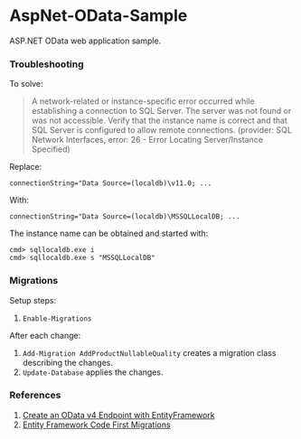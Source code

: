 # AspNet-OData-Sample
ASP.NET OData web application sample.

### Troubleshooting

To solve:

> A network-related or instance-specific error occurred while establishing a connection to SQL Server. The server was not found or was not accessible. Verify that the instance name is correct and that SQL Server is configured to allow remote connections. (provider: SQL Network Interfaces, error: 26 - Error Locating Server/Instance Specified)

Replace:

    connectionString="Data Source=(localdb)\v11.0; ...

With:

    connectionString="Data Source=(localdb)\MSSQLLocalDB; ...

The instance name can be obtained and started with:

    cmd> sqllocaldb.exe i
    cmd> sqllocaldb.exe s "MSSQLLocalDB"

### Migrations

Setup steps:

1. `Enable-Migrations`

After each change:

1. `Add-Migration AddProductNullableQuality` creates a migration class describing the changes.
2. `Update-Database` applies the changes.



### References

1. [Create an OData v4 Endpoint with EntityFramework][create-an-odata-v4-endpoint]
2. [Entity Framework Code First Migrations][migrations]

[create-an-odata-v4-endpoint]: https://docs.microsoft.com/en-us/aspnet/web-api/overview/odata-support-in-aspnet-web-api/odata-v4/create-an-odata-v4-endpoint
[migrations]: https://msdn.microsoft.com/en-us/data/jj591621
